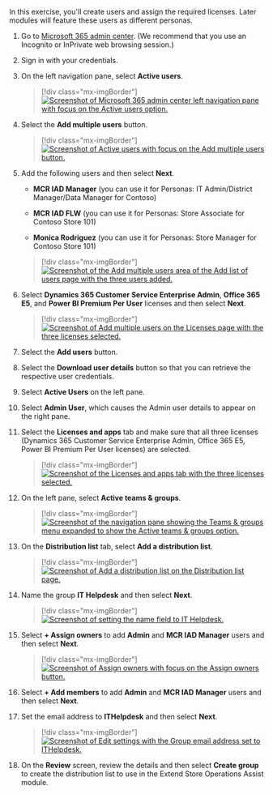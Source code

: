In this exercise, you'll create users and assign the required licenses. Later modules will feature these users as different personas.

1. Go to [Microsoft 365 admin center](https://admin.microsoft.com/?azure-portal=true). (We recommend that you use an Incognito or InPrivate web browsing session.)

1. Sign in with your credentials.

1. On the left navigation pane, select **Active users**.

   > [!div class="mx-imgBorder"]
   > [![Screenshot of Microsoft 365 admin center left navigation pane with focus on the Active users option.](../media/active-users.png)](../media/active-users.png#lightbox)

1. Select the **Add multiple users** button.

   > [!div class="mx-imgBorder"]
   > [![Screenshot of Active users with focus on the Add multiple users button.](../media/add-multiple.png)](../media/add-multiple.png#lightbox)

1. Add the following users and then select **Next**.

   - **MCR IAD Manager** (you can use it for Personas: IT Admin/District Manager/Data Manager for Contoso)

   - **MCR IAD FLW** (you can use it for Personas: Store Associate for Contoso Store 101)

   - **Monica Rodriguez** (you can use it for Personas: Store Manager for Contoso Store 101)

   > [!div class="mx-imgBorder"]
   > [![Screenshot of the Add multiple users area of the Add list of users page with the three users added.](../media/add-list.png)](../media/add-list.png#lightbox)

1. Select **Dynamics 365 Customer Service Enterprise Admin**, **Office 365 E5**, and **Power BI Premium Per User** licenses and then select **Next**.

   > [!div class="mx-imgBorder"]
   > [![Screenshot of Add multiple users on the Licenses page with the three licenses selected.](../media/licenses.png)](../media/licenses.png#lightbox)

1. Select the **Add users** button.

1. Select the **Download user details** button so that you can retrieve the respective user credentials.

1. Select **Active Users** on the left pane.

1. Select **Admin User**, which causes the Admin user details to appear on the right pane.

1. Select the **Licenses and apps** tab and make sure that all three licenses (Dynamics 365 Customer Service Enterprise Admin, Office 365 E5, Power BI Premium Per User licenses) are selected.

   > [!div class="mx-imgBorder"]
   > [![Screenshot of the Licenses and apps tab with the three licenses selected.](../media/licenses-apps.png)](../media/licenses-apps.png#lightbox)

1. On the left pane, select **Active teams & groups**.

   > [!div class="mx-imgBorder"]
   > [![Screenshot of the navigation pane showing the Teams & groups menu expanded to show the Active teams & groups option.](../media/active-teams.png)](../media/active-teams.png#lightbox)

1. On the **Distribution list** tab, select **Add a distribution list**.

   > [!div class="mx-imgBorder"]
   > [![Screenshot of Add a distribution list on the Distribution list page.](../media/distribution.png)](../media/distribution.png#lightbox)

1. Name the group **IT Helpdesk** and then select **Next**.

   > [!div class="mx-imgBorder"]
   > [![Screenshot of setting the name field to IT Helpdesk.](../media/helpdesk.png)](../media/helpdesk.png#lightbox)

1. Select **+ Assign owners** to add **Admin** and **MCR IAD Manager** users and then select **Next**.

   > [!div class="mx-imgBorder"]
   > [![Screenshot of Assign owners with focus on the Assign owners button.](../media/assign-owners.png)](../media/assign-owners.png#lightbox)

1. Select **+ Add members** to add **Admin** and **MCR IAD Manager** users and then select **Next**.

1. Set the email address to **ITHelpdesk** and then select **Next**.

   > [!div class="mx-imgBorder"]
   > [![Screenshot of Edit settings with the Group email address set to ITHelpdesk.](../media/edit-settings.png)](../media/edit-settings.png#lightbox)

1. On the **Review** screen, review the details and then select **Create group** to create the distribution list to use in the Extend Store Operations Assist module.

